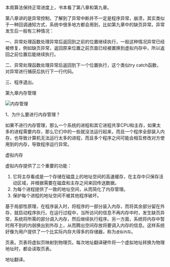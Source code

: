 本周算法保持正常进度上，书本看了第八章和第九章。

第八章讲的是异常控制，了解到了异常中断并不一定是程序异常，崩溃，其实类似于一种回调通知方式，系统中很多地方都会用到，比如第九章中的缺页异常。异常发生后一般有三种情况：

一、异常处理函数处理异常后返回到之前的位置继续执行，一般这种情况异常已经被修复，例如缺页异常，返回原来位置之前页面已经被置换到虚拟内存中，所以返回之前位置后能继续执行。

二、异常处理函数处理异常后返回到下一个位置执行，这个类似try catch函数，对异常进行捕获后执行下一行代码。

三、程序退出。

第九章内存管理

![内存管理](https://upload-images.jianshu.io/upload_images/1360972-7148003a5aa5af7f.png?imageMogr2/auto-orient/strip%7CimageView2/2/w/1240)

1、为什么要进行内存管理？

如果不进行内存管理，那么一个系统的进程和其它进程共享CPU和主存，如果太多的进程需要内存，那么它们中的一些就没法运行起来，而且一个程序全部装入内存，也导致计算机无法运行太多的进程，而且多个程序之间可能会相互修改对方使用到的内存，导致程序运行异常。



虚拟内存

虚拟内存提供了三个重要的功能：

1. 它将主存看成是一个存储在磁盘上的地址空间的高速缓存，在主存中只保存活动区域，并根据需要在磁盘和主存之间来回传送数据。
2. 为每个进程提供了一致的地址空间，从而简化了内存管理。
3. 保护每个进程的地址空间不被其他程序破坏。

基于局部性原理，在程序装入时，将程序的一部分装入内存，而将其余部分留在外存，就启动程序执行。在运行过程中，当所访问的信息不再内存中时，发生缺页异常，系统将所需的部分调入内存，然后继续执行程序。另一方面，系统将内存中暂时用不到的内弱换出到外存上，从而腾出空间存放将要调入内存的信息。这样系统好像为用户提供了一个比实际内存大得多的存储器，称为`虚拟内存`。

页表。页表将虚拟页映射到物理页。每次地址翻译硬件将一个虚拟地址转换为物理地址时，都会读取页表。

地址翻译。
